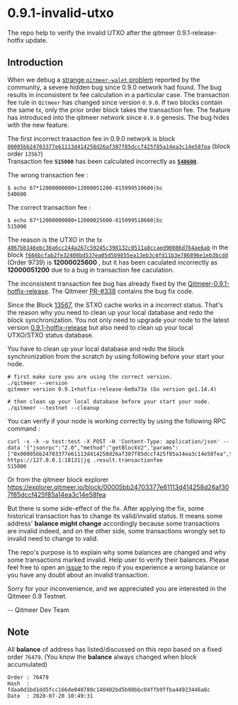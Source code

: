 # 0.9.1-invalid-utxo
The repo help to verify the invalid UTXO after the qitmeer 0.9.1-release-hotfix update.

## Introduction 

When we debug a [strange `qitmeer-walet` problem](https://github.com/Qitmeer/qitmeer-wallet/issues/54) reported by the community, a severe hidden bug since 0.9.0 network had found. The bug results in inconsistent tx fee calculation in a particular case. The transaction fee rule in `Qitmeer` has changed since version `0.9.0`. If two blocks contain the same tx, only the prior order block takes the transaction fee. The feature has introduced into the qitmeer network since `0.9.0` genesis. The bug hides with the new feature. 

The first incorrect trasaction fee in 0.9.0 network is block [`00005bb24703377e61113d414258d26af307f85dccf425f85a14ea3c14e58fea`][bk_00005b] (block order `13567`)  
Transaction fee **`515000`** has been calculated incorrectly as [**`540600`**][wrong_bk_00005b]. 

The wrong transaction fee : 
```
$ echo 67*12000000000+12000051200-815999510600|bc
540600
```
The correct transaction fee :
```
$ echo 67*12000000000+12000025600-815999510600|bc
515000
```

The reason is the UTXO in the tx [`4067bb146ebc36a6cc244a267c59245c398132c0511a8ccaed90086d764ae6ab`][tx_4067bb] in the block [`f666bcfab2fe32400bd537ea05d5b9855ea13eb3c4fd11b3e786896e1eb3bcdd`][bK_f666bc] (Order 9739) is **12000025600** , but it has been caculated incorrectly as **12000051200** due to a bug in transaction fee caculation.


The inconsistent transaction fee bug has already fixed by the [Qitmeer-0.9.1-hotfix-release][v0.9.1-hotfix]. The Qitmeer [PR-#338][PR_338] contains the bug fix code. 

Since the Block [13567][bk_00005b], the STXO cache works in a incorrect status. That's the reason why you need to clean up your local database and redo the block synchronization. You not only need to upgrade your node to the latest version [0.9.1-hotfix-release][v0.9.1-hotfix] but also need to clean up your local UTXO/STXO status database.

You have to clean up your local database and redo the block synchronization from the scratch by using following before your start your node.
```
# first make sure you are using the correct version.
./qitmeer --version
qitmeer version 0.9.1+hotfix-release-6e0a73a (Go version go1.14.4)

# then clean up your local database before your start your node.
./qitmeer --testnet --cleanup
```

[tx_4067bb]:https://explorer.qitmeer.io/tx/4067bb146ebc36a6cc244a267c59245c398132c0511a8ccaed90086d764ae6ab
[bk_f666bc]:https://explorer.qitmeer.io/block/f666bcfab2fe32400bd537ea05d5b9855ea13eb3c4fd11b3e786896e1eb3bcdd
[bk_00005b]:https://explorer.qitmeer.io/block/00005bb24703377e61113d414258d26af307f85dccf425f85a14ea3c14e58fea
[wrong_bk_00005b]:http://091.meerscan.io/block/00005bb24703377e61113d414258d26af307f85dccf425f85a14ea3c14e58fea
[v0.9.1-hotfix]:https://github.com/Qitmeer/qitmeer/releases/tag/v0.9.1-release-hotfix
[PR_338]:https://github.com/Qitmeer/qitmeer/pull/338

You can verify if your node is working correctly by using the following RPC command :
```
curl -s -k -u test:test -X POST -H 'Content-Type: application/json' --data '{"jsonrpc":"2.0","method":"getBlockV2","params":["0x00005bb24703377e61113d414258d26af307f85dccf425f85a14ea3c14e58fea",true,true,true],"id":1}' https://127.0.0.1:18131|jq .result.transactionfee
515000
```
Or from the qitmeer block explorer https://explorer.qitmeer.io/block/00005bb24703377e61113d414258d26af307f85dccf425f85a14ea3c14e58fea

But there is some side-effect of the fix. After applying the fix, some historical transaction has to change its valid/invalid status. It means some address' **balance might change** accordingly because some transactions are invalid indeed, and on the other side, some transactions wrongly set to invalid need to change to valid.

The repo's purpose is to explain why some balances are changed and why some transactions marked invalid. Help user to verify their balances. Please feel free to open an [issue](https://github.com/Qitmeer/0.9.1-invalid-utxo/issues) to the repo if you experience a wrong balance or you have any doubt about an invalid transaction.

Sorry for your inconvenience, and we appreciated you are interested in the Qitmeer 0.9 Testnet.

-- Qitmeer Dev Team

## Note

All **balance** of address has listed/discussed on this repo based on a fixed order `76479`. (You know the **balance** always changed when block accumulated)  

```
Order : 76479  
Hash  : fdaa0d1bd1dd5fcc166de040780c140402bd5b90bbc04ffb9ffba44923446a8c
Date  : 2020-07-20 10:49:31
```
